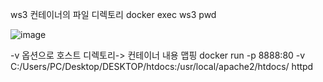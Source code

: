 ws3 컨테이너의 파일 디렉토리 
docker exec ws3 pwd

![image](https://user-images.githubusercontent.com/85022962/224950551-65173a02-29d6-48a1-b31c-634d82164a76.png)


-v 옵션으로 호스트 디렉토리-> 컨테이너 내용 맵핑
docker run -p 8888:80 -v C:/Users/PC/Desktop/DESKTOP/htdocs:/usr/local/apache2/htdocs/ httpd
